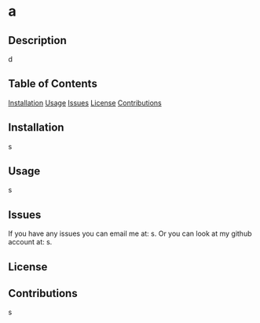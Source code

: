 
  # a

  ## Description
  d

  ## Table of Contents
  [Installation](#installation)
  [Usage](#usage)
  [Issues](#issues)
  [License](#license)
  [Contributions](#contributions)

  ## Installation
  s

  ## Usage
  s

  ## Issues
  If you have any issues you can email me at: s.
  Or you can look at my github account at: s.

  ## License

  ## Contributions
  s

